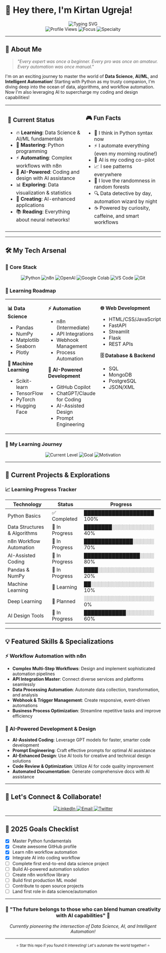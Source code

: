 # 🚀 Hey there, I'm Kirtan Ugreja! 

<div align="center">
  <img src="https://readme-typing-svg.herokuapp.com?font=Fira+Code&size=30&duration=3000&pause=1000&color=00D4AA&center=true&vCenter=true&width=600&lines=Data+Science+Explorer+🔬;AI%2FML+Enthusiast+🤖;Python+Developer+🐍;Workflow+Automation+Master+⚡;AI-Powered+Creator+🎨;Future+Tech+Innovator+✨" alt="Typing SVG" />
</div>

<div align="center">
  <img src="https://komarev.com/ghpvc/?username=ONELASTxHOPEE&label=Profile%20Views&color=brightgreen&style=flat-square" alt="Profile Views" />
  <img src="https://img.shields.io/badge/Focus-Data%20Science%20%26%20AI-orange?style=flat-square" alt="Focus" />
  <img src="https://img.shields.io/badge/Specialty-Workflow%20Automation-purple?style=flat-square" alt="Specialty" />
</div>

---

## 🎯 About Me

> *"Every expert was once a beginner. Every pro was once an amateur. Every automation was once manual."*

I'm on an exciting journey to master the world of **Data Science**, **AI/ML**, and **Intelligent Automation**! Starting with Python as my trusty companion, I'm diving deep into the ocean of data, algorithms, and workflow automation. Now I'm also leveraging AI to supercharge my coding and design capabilities! 

<table>
<tr>
<td>

### 🌟 Current Status
- 🔥 **Learning**: Data Science & AI/ML fundamentals  
- 🐍 **Mastering**: Python programming
- ⚡ **Automating**: Complex workflows with n8n
- 🤖 **AI-Powered**: Coding and design with AI assistance
- 📊 **Exploring**: Data visualization & statistics
- 🎨 **Creating**: AI-enhanced applications
- 📚 **Reading**: Everything about neural networks!

</td>
<td>

### 🎮 Fun Facts
- 🧠 I think in Python syntax now
- ⚡ I automate everything (even my morning routine!)
- 🤖 AI is my coding co-pilot
- 📈 I see patterns everywhere
- 🎲 I love the randomness in random forests
- 🔍 Data detective by day, automation wizard by night
- ☕ Powered by curiosity, caffeine, and smart workflows

</td>
</tr>
</table>

---

## 🛠️ My Tech Arsenal

### 🐍 Core Stack
<div align="center">
  <img src="https://img.shields.io/badge/Python-3776AB?style=for-the-badge&logo=python&logoColor=white" alt="Python" />
  <img src="https://img.shields.io/badge/n8n-EA4B71?style=for-the-badge&logo=n8n&logoColor=white" alt="n8n" />
  <img src="https://img.shields.io/badge/OpenAI-412991?style=for-the-badge&logo=openai&logoColor=white" alt="OpenAI" />
  <img src="https://img.shields.io/badge/Google%20Colab-F9AB00?style=for-the-badge&logo=googlecolab&logoColor=white" alt="Google Colab" />
  <img src="https://img.shields.io/badge/VS%20Code-007ACC?style=for-the-badge&logo=visualstudiocode&logoColor=white" alt="VS Code" />
  <img src="https://img.shields.io/badge/Git-F05032?style=for-the-badge&logo=git&logoColor=white" alt="Git" />
</div>

### 🎯 Learning Roadmap

<table>
<tr>
<td width="25%" valign="top">

**📊 Data Science**
- Pandas
- NumPy  
- Matplotlib
- Seaborn
- Plotly

**🤖 Machine Learning**
- Scikit-learn
- TensorFlow
- PyTorch
- Hugging Face

</td>
<td width="25%" valign="top">

**⚡ Automation**
- n8n (Intermediate)
- API Integrations
- Webhook Management
- Process Automation

**🤖 AI-Powered Development**
- GitHub Copilot
- ChatGPT/Claude for Coding
- AI-Assisted Design
- Prompt Engineering

</td>
<td width="25%" valign="top">

**🌐 Web Development**
- HTML/CSS/JavaScript
- FastAPI
- Streamlit
- Flask
- REST APIs

**🗄️ Database & Backend**
- SQL
- MongoDB
- PostgreSQL
- JSON/XML

</td>
<td width="25%" valign="top">

**☁️ Cloud & Tools**
- AWS
- Docker
- Apache Spark
- Git & GitHub
- Linux/Command Line

**📈 Data Analysis**
- Statistical Analysis
- Data Visualization
- Business Intelligence
- Excel/Google Sheets

</td>
</tr>
</table></table>

### 🎯 My Learning Journey
<div align="center">
  <img src="https://img.shields.io/badge/Current%20Level-Intermediate-brightgreen?style=for-the-badge&logo=python&logoColor=white" alt="Current Level" />
  <img src="https://img.shields.io/badge/Goal-AI%2FML%20%26%20Automation%20Expert-orange?style=for-the-badge&logo=target&logoColor=white" alt="Goal" />
  <img src="https://img.shields.io/badge/Motivation-🚀%20MAXIMUM%20OVERDRIVE!%20🚀-red?style=for-the-badge" alt="Motivation" />
</div>

---

## 🎨 Current Projects & Explorations

### 📈 Learning Progress Tracker
| Technology | Status | Progress |
|------------|--------|----------|
| Python Basics | ✅ Completed | ████████████████████ 100% |
| Data Structures & Algorithms | 🔄 In Progress | ████████░░░░░░░░░░░░ 40% |
| n8n Workflow Automation | 🔄 In Progress | ██████████████░░░░░░ 70% |
| AI-Assisted Coding | 🔄 In Progress | ████████████████░░░░ 80% |
| Pandas & NumPy | 🔄 In Progress | ████░░░░░░░░░░░░░░░░ 20% |
| Machine Learning | 🔄 Learning | ██░░░░░░░░░░░░░░░░░░ 10% |
| Deep Learning | 📅 Planned | ░░░░░░░░░░░░░░░░░░░░ 0% |
| AI Design Tools | 🔄 In Progress | ████████████░░░░░░░░ 60% |

---

## 💡 Featured Skills & Specializations

### ⚡ Workflow Automation with n8n
- **Complex Multi-Step Workflows**: Design and implement sophisticated automation pipelines
- **API Integration Master**: Connect diverse services and platforms seamlessly  
- **Data Processing Automation**: Automate data collection, transformation, and analysis
- **Webhook & Trigger Management**: Create responsive, event-driven automations
- **Business Process Optimization**: Streamline repetitive tasks and improve efficiency

### 🤖 AI-Powered Development & Design
- **AI-Assisted Coding**: Leverage GPT models for faster, smarter code development
- **Prompt Engineering**: Craft effective prompts for optimal AI assistance
- **AI-Enhanced Design**: Use AI tools for creative and technical design solutions
- **Code Review & Optimization**: Utilize AI for code quality improvement
- **Automated Documentation**: Generate comprehensive docs with AI assistance

---

## 🤝 Let's Connect & Collaborate!

<div align="center">
  <a href="https://www.linkedin.com/in/kirtan-ugreja">
    <img src="https://img.shields.io/badge/LinkedIn-0077B5?style=for-the-badge&logo=linkedin&logoColor=white" alt="LinkedIn" />
  </a>
  <a href="mailto:ugrejakirtan0@gmail.com">
    <img src="https://img.shields.io/badge/Email-D14836?style=for-the-badge&logo=gmail&logoColor=white" alt="Email" />
  </a>
  <a href="https://twitter.com/ugreja_kirtan">
    <img src="https://img.shields.io/badge/Twitter-1DA1F2?style=for-the-badge&logo=twitter&logoColor=white" alt="Twitter" />
  </a>
</div>

---

## 🎯 2025 Goals Checklist

- [x] Master Python fundamentals
- [x] Create awesome GitHub profile
- [x] Learn n8n workflow automation
- [x] Integrate AI into coding workflow
- [ ] Complete first end-to-end data science project
- [ ] Build AI-powered automation solution
- [ ] Create n8n workflow library
- [ ] Build first production ML model
- [ ] Contribute to open source projects
- [ ] Land first role in data science/automation

---

<div align="center">
  <h3>🚀 "The future belongs to those who can blend human creativity with AI capabilities" 🚀</h3>
  <p><i>Currently pioneering the intersection of Data Science, AI, and Intelligent Automation!</i></p>
</div>

---

<div align="center">
  <sub>⭐ Star this repo if you found it interesting! Let's automate the world together! ⭐</sub>
</div>
